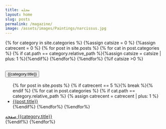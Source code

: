 ```yaml
---
title: مجله
layout: home
slug: posts
permalink: /magazine/
image: /assets/images/Paintings/narcissus.jpg
---
```

<div class="accordion accordion-flush mb-2" id="accordionFlushExample">
{% for category in site.categories %}
{%assign catsize = 0 %}
{%assign catrecent = 0 %}
{% for post in site.posts %}
{% for cat in post.categories %}
{% if cat.path == category.relative_path %}{%assign catsize = catsize | plus: 1 %}{%endif%}
{%endfor%}
{%endfor%}
{%if catsize >0 %}
<div class="accordion-item">
    <h2 class="accordion-header">
    <button class="accordion-button collapsed" type="button" data-bs-toggle="collapse" data-bs-target="#flush-collapse-{{category.slug}}" aria-expanded="false" aria-controls="flush-collapseOne">
        {{category.title}}
    </button>
    </h2>
    <div id="flush-collapse-{{category.slug}}" class="accordion-collapse collapse" data-bs-parent="#accordionFlushExample">
    <div class="accordion-body">
        <ul class="list-group list-group-flush">
        {% for post in site.posts %}
        {% if catrecent  == 5 %}{% break %}{% endif %} 
        {% for cat in post.categories %}
        {% if cat.path == category.relative_path %}
        {% assign catrecent = catrecent | plus: 1 %}
        <li class="list-group-item small"><a href="{{post.url}}" class="text-reset">{{post.title}}</a><span class="float-end text-muted persianDate" data-timestamp="{{post.date | date: '%s'}}"></span></li>
        {%endif%}
        {%endfor%}
        {%endfor%}
        </ul>
        <a href="{{category.url}}" class="float-end small text-danger strong mt-2">صفحه {{category.title}} <i class="bi bi-caret-left-fill"></i></a><br>
    </div>
    </div>
</div>
{%endif%}
{%endfor%}
</div>

